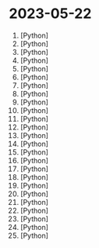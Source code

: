 # 2023-05-22

1. [](https://github.comundefined "🎉 Repo for LaWGPT, Chinese-Llama tuned with Chinese Legal knowledge. 基于中文法律知识的大语言模型") [Python]
2. [](https://github.comundefined "Dump all your files and thoughts into your GenerativeAI Second Brain and chat with it") [Python]
3. [](https://github.comundefined "An open source implementation of OpenAI's ChatGPT Code interpreter") [Python]
4. [](https://github.comundefined "A place for creators & builders to organize ordinal collections!") [Python]
5. [](https://github.comundefined "Real-ESRGAN aims at developing Practical Algorithms for General Image/Video Restoration.") [Python]
6. [](https://github.comundefined "State-of-the-art 2D and 3D Face Analysis Project") [Python]
7. [](https://github.comundefined "A collective list of free APIs") [Python]
8. [](https://github.comundefined "Chinese and English multimodal conversational language model | 多模态中英双语对话语言模型") [Python]
9. [](https://github.comundefined "⛓️ LangFlow is a UI for LangChain, designed with react-flow to provide an effortless way to experiment and prototype flows.") [Python]
10. [](https://github.comundefined "Voice data <= 10 mins can also be used to train a good VC model!") [Python]
11. [](https://github.comundefined "Open source and customizable AI architecture") [Python]
12. [](https://github.comundefined "The Web framework for perfectionists with deadlines.") [Python]
13. [](https://github.comundefined "High-Resolution Image Synthesis with Latent Diffusion Models") [Python]
14. [](https://github.comundefined "A youtube-dl fork with additional features and fixes") [Python]
15. [](https://github.comundefined "An AI agent that beats the classic game Snake.") [Python]
16. [](https://github.comundefined "Static Type Checker for Python") [Python]
17. [](https://github.comundefined "AGiXT is a dynamic AI Automation Platform that seamlessly orchestrates instruction management and complex task execution across diverse AI providers. Combining adaptive memory, smart features, and a versatile plugin system, AGiXT delivers efficient and comprehensive AI solutions.") [Python]
18. [](https://github.comundefined "Fragment TLS client Hello packet into chunks in a simple manner") [Python]
19. [](https://github.comundefined "Standard and Advanced Demos for learn.cantrill.io courses") [Python]
20. [](https://github.comundefined "Seamlessly integrate powerful language models like ChatGPT into scikit-learn for enhanced text analysis tasks.") [Python]
21. [](https://github.comundefined "An open platform for training, serving, and evaluating large languages. Release repo for Vicuna and FastChat-T5.") [Python]
22. [](https://github.comundefined "An ADCS Exploitation Automation Tool Weaponizing Certipy and Coercer") [Python]
23. [](https://github.comundefined "🔎 Hunt down social media accounts by username across social networks") [Python]
24. [](https://github.comundefined "This repository contains the codes of A Lip Sync Expert Is All You Need for Speech to Lip Generation In the Wild, published at ACM Multimedia 2020.") [Python]
25. [](https://github.comundefined "This is an AI agent for Street Fighter II Champion Edition.") [Python]
